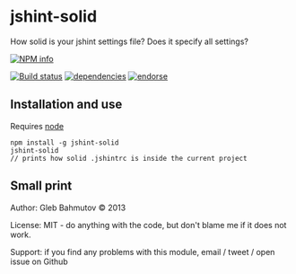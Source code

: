 # jshint-solid

How solid is your jshint settings file? Does it specify all settings?

[![NPM info][nodei.co]](https://npmjs.org/package/jshint-solid)

[![Build status][ci-image]][ci-url]
[![dependencies][dependencies-image]][dependencies-url]
[![endorse][endorse-image]][endorse-url]

## Installation and use

Requires [node](http://nodejs.org/)

    npm install -g jshint-solid
    jshint-solid
    // prints how solid .jshintrc is inside the current project

## Small print

Author: Gleb Bahmutov &copy; 2013

License: MIT - do anything with the code, but don't blame me if it does not work.

Support: if you find any problems with this module, email / tweet / open issue on Github

[ci-image]: https://travis-ci.org/bahmutov/jshint-solid.png?branch=master
[ci-url]: https://travis-ci.org/bahmutov/jshint-solid
[nodei.co]: https://nodei.co/npm/jshint-solid.png?downloads=true
[dependencies-image]: https://david-dm.org/bahmutov/jshint-solid.png
[dependencies-url]: https://david-dm.org/bahmutov/jshint-solid
[endorse-image]: https://api.coderwall.com/bahmutov/endorsecount.png
[endorse-url]: https://coderwall.com/bahmutov
